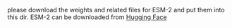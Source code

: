 please download the weights and related files for ESM-2 and put them into this dir. ESM-2 can be downloaded from [Hugging Face](https://huggingface.co/facebook/esm2_t33_650M_UR50D)